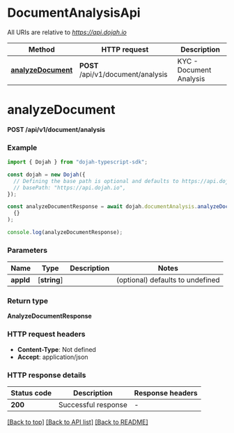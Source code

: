 # DocumentAnalysisApi

All URIs are relative to *https://api.dojah.io*

Method | HTTP request | Description
------------- | ------------- | -------------
[**analyzeDocument**](DocumentAnalysisApi.md#analyzeDocument) | **POST** /api/v1/document/analysis | KYC - Document Analysis


# **analyzeDocument**

#### **POST** /api/v1/document/analysis


### Example


```typescript
import { Dojah } from "dojah-typescript-sdk";

const dojah = new Dojah({
  // Defining the base path is optional and defaults to https://api.dojah.io
  // basePath: "https://api.dojah.io",
});

const analyzeDocumentResponse = await dojah.documentAnalysis.analyzeDocument(
  {}
);

console.log(analyzeDocumentResponse);
```


### Parameters

Name | Type | Description  | Notes
------------- | ------------- | ------------- | -------------
 **appId** | [**string**] |  | (optional) defaults to undefined


### Return type

**AnalyzeDocumentResponse**

### HTTP request headers

 - **Content-Type**: Not defined
 - **Accept**: application/json


### HTTP response details
| Status code | Description | Response headers |
|-------------|-------------|------------------|
**200** | Successful response |  -  |

[[Back to top]](#) [[Back to API list]](../README.md#documentation-for-api-endpoints) [[Back to README]](../README.md)


